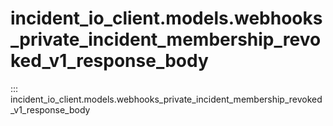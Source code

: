 # incident_io_client.models.webhooks_private_incident_membership_revoked_v1_response_body

::: incident_io_client.models.webhooks_private_incident_membership_revoked_v1_response_body